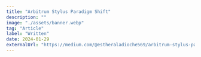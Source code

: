 ```yaml
---
title: "Arbitrum Stylus Paradigm Shift"
description: ""
image: "./assets/banner.webp"
tag: "Article"
label: "Written"
date: 2024-01-29
externalUrl: "https://medium.com/@estheraladioche569/arbitrum-stylus-paradigm-shift-95e62c035a95"
---
```

